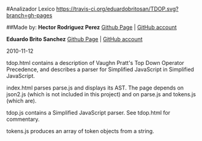 #Analizador Lexico https://travis-ci.org/eduardobritosan/TDOP.svg?branch=gh-pages

##Made by:
**Hector Rodriguez Perez** [Github Page](http://hecrp.github.io) | [GitHub account](http://www.github.com/hecrp)

**Eduardo Brito Sanchez** [Github Page](http://eduardobritosan.github.io) | [GitHub account](http://www.github.com/eduardobritosan)

2010-11-12

tdop.html contains a description of Vaughn Pratt's Top Down Operator Precedence,
and describes a parser for Simplified JavaScript in Simplified JavaScript.

index.html parses parse.js and displays its AST. The page depends on json2.js
(which is not included in this project) and on parse.js and tokens.js (which
are).

tdop.js contains a Simplified JavaScript parser. See tdop.html for commentary.

tokens.js produces an array of token objects from a string.
